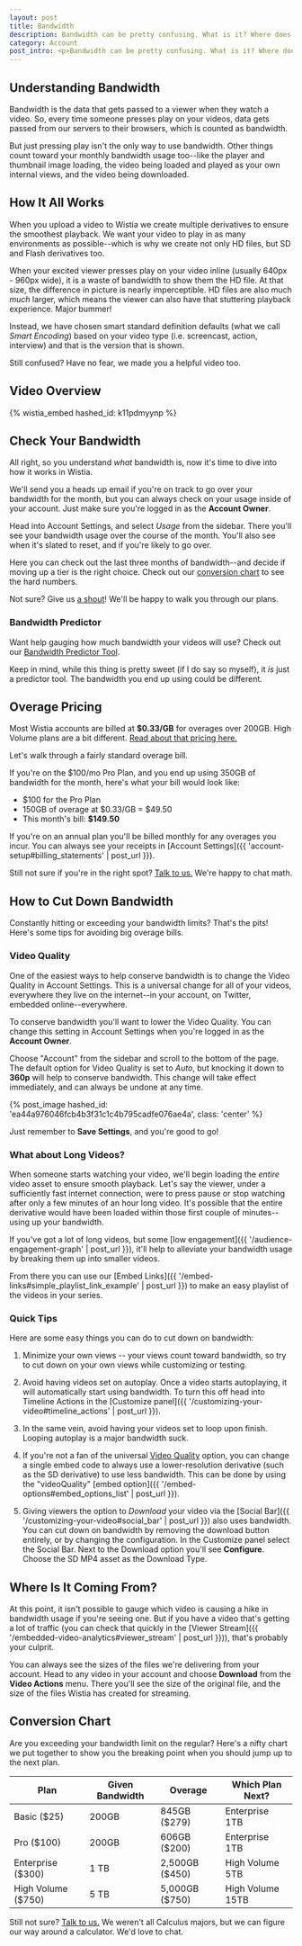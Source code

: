 ```yaml
---
layout: post
title: Bandwidth
description: Bandwidth can be pretty confusing. What is it? Where does it go? And how did I use it all? Fear not! We're here to help. Let's walk through how Wistia does bandwidth, how to see your bandwidth, and some tips to save you from overages!
category: Account
post_intro: <p>Bandwidth can be pretty confusing. What is it? Where does it go? And how did I use it all? Fear not! We're here to help. Let's walk through how Wistia does bandwidth, how to see your bandwidth, and some tips to save you from overages!</p>
---
```


## Understanding Bandwidth

Bandwidth is the data that gets passed to a viewer when they watch a video.
So, every time someone presses play on your videos, data gets passed from our
servers to their browsers, which is counted as bandwidth.

But just pressing play isn't the only way to use bandwidth. Other things count
toward your monthly bandwidth usage too--like the player and thumbnail image
loading, the video being loaded and played as your own internal views,
and the video being downloaded.

## How It All Works

When you upload a video to Wistia we create multiple derivatives to ensure the
smoothest playback. We want your video to play in as many environments as
possible--which is why we create not only HD files, but SD and Flash derivatives
too.

When your excited viewer presses play on your video inline (usually 640px -
960px wide), it is a waste of bandwidth to show them the HD file. At that size,
the difference in picture is nearly imperceptible. HD files are also much *much*
larger, which means the viewer can also have that stuttering playback
experience. Major bummer!

Instead, we have chosen smart standard definition defaults (what we call *Smart Encoding*)
based on your video type (i.e. screencast, action, interview) and that is the
version that is shown.

Still confused? Have no fear, we made you a helpful video too.

## Video Overview

{% wistia_embed hashed_id: k11pdmyynp %}

## Check Your Bandwidth

All right, so you understand *what* bandwidth is, now it's time to dive into how
it works in Wistia.

We'll send you a heads up email if you're on track to go over your bandwidth for
the month, but you can always check on your usage inside of your account. Just
make sure you're logged in as the **Account Owner**.

Head into Account Settings, and select *Usage* from the sidebar. There you'll
see your bandwidth usage over the course of the month. You'll also see when it's
slated to reset, and if you're likely to go over.

Here you can check out the last three months of bandwidth--and decide if moving
up a tier is the right choice. Check out our [conversion chart](#conversion_chart)
to see the hard numbers.

Not sure? Give us [a shout](http://wistia.com/support/contact)! We'll be happy to walk you through our plans.

### Bandwidth Predictor

Want help gauging how much bandwidth your videos will use? Check out our
[Bandwidth Predictor Tool](http://wistia.com/pricing/bandwidth_predictor).

Keep in mind, while this thing is pretty sweet (if I do say so myself), it *is*
just a predictor tool. The bandwidth you end up using could be different.

## Overage Pricing

Most Wistia accounts are billed at **$0.33/GB** for overages over 200GB. High
Volume plans are a bit different. [Read about that pricing here.](http://wistia.com/pricing/highvolume)

Let's walk through a fairly standard overage bill.

If you're on the $100/mo Pro Plan, and you end up using 350GB of bandwidth for
the month, here's what your bill would look like:

- $100 for the Pro Plan
- 150GB of overage at $0.33/GB = $49.50
- This month's bill: **$149.50**

If you're on an annual plan you'll be billed monthly for any overages you incur.
You can always see your receipts in [Account Settings]({{ 'account-setup#billing_statements' | post_url }}).

Still not sure if you're in the right spot? [Talk to us.](http://wistia.com/support/contact)
We're happy to chat math.

## How to Cut Down Bandwidth

Constantly hitting or exceeding your bandwidth limits? That's the pits! Here's
some tips for avoiding big overage bills.

### Video Quality

One of the easiest ways to help conserve bandwidth is to change the Video Quality in
Account Settings. This is a universal change for all of your videos, everywhere
they live on the internet--in your account, on Twitter, embedded online--everywhere.

To conserve bandwidth you'll want to lower the Video Quality. You can change
this setting in Account Settings when you're logged in as the **Account Owner**.

Choose "Account" from the sidebar and scroll to the bottom of the page. The default option
for Video Quality is set to *Auto*, but knocking it down to **360p** will help to
conserve bandwidth. This change will take effect immediately, and can always be
undone at any time.

{% post_image hashed_id: 'ea44a976046fcb4b3f31c1c4b795cadfe076ae4a', class: 'center' %}

Just remember to **Save Settings**, and you're good to go!

### What about Long Videos?

When someone starts watching your video, we'll begin loading the *entire* video
asset to ensure smooth playback. Let's say the viewer, under a sufficiently fast
internet connection, were to press pause or stop watching after only a few
minutes of an hour long video. It's possible that the entire derivative would
have been loaded within those first couple of minutes--using up your bandwidth.

If you've got a lot of long videos, but some
[low engagement]({{ '/audience-engagement-graph' | post_url }}), it'll help to
alleviate your bandwidth usage by breaking them up into smaller videos.

From there you can use our [Embed Links]({{ '/embed-links#simple_playlist_link_example' | post_url }})
to make an easy playlist of the videos in your series.

### Quick Tips

Here are some easy things you can do to cut down on bandwidth:

1. Minimize your own views -- your views count toward bandwidth, so try to cut
down on your own views while customizing or testing.

2. Avoid having videos set on autoplay. Once a video starts autoplaying, it will
 automatically start using bandwidth. To turn this off head into Timeline
 Actions in the [Customize panel]({{ '/customizing-your-video#timeline_actions' | post_url }}).

3. In the same vein, avoid having your videos set to loop upon finish. Looping
autoplay is a major bandwidth suck.

4. If you're not a fan of the universal [Video Quality](#video_quality) option,
you can change a single embed code to always use a lower-resolution
derivative (such as the SD derivative) to use less bandwidth. This can be done
by using the "videoQuality" [embed option]({{ '/embed-options#embed_options_list' | post_url }}).

5. Giving viewers the option to *Download* your video via the
[Social Bar]({{ '/customizing-your-video#social_bar' | post_url }}) also uses
bandwidth. You can cut down on bandwidth by removing the download button
entirely, or by changing the configuration. In the Customize panel select the
Social Bar. Next to the Download option you'll see **Configure**. Choose the SD
MP4 asset as the Download Type.

## Where Is It Coming From?

At this point, it isn't possible to gauge which video is causing a hike in
bandwidth usage if you're seeing one. But if you have a video that's getting a
lot of traffic (you can check that quickly in the [Viewer Stream]({{ '/embedded-video-analytics#viewer_stream' | post_url }})), that's
probably your culprit.

You can always see the sizes of the files we're delivering from your account.
Head to any video in your account and choose **Download** from the **Video Actions**
menu. There you'll see the size of the original file, and the size of the files
Wistia has created for streaming.

## Conversion Chart

Are you exceeding your bandwidth limit on the regular? Here's a nifty chart we
put together to show you the breaking point when you should jump up to the next
plan.

Plan | Given Bandwidth | Overage | Which Plan Next?
-----|----------------|---------|------------
Basic ($25)|200GB | 845GB ($279) | Enterprise 1TB
Pro ($100) | 200GB | 606GB ($200) | Enterprise 1TB
Enterprise ($300) | 1 TB | 2,500GB ($450) | High Volume 5TB
High Volume ($750)| 5 TB | 5,000GB ($750) | High Volume 15TB

Still not sure? [Talk to us.](http://wistia.com/support/contact) We weren't all
Calculus majors, but we can figure our way around a calculator. We'd love to
chat.
